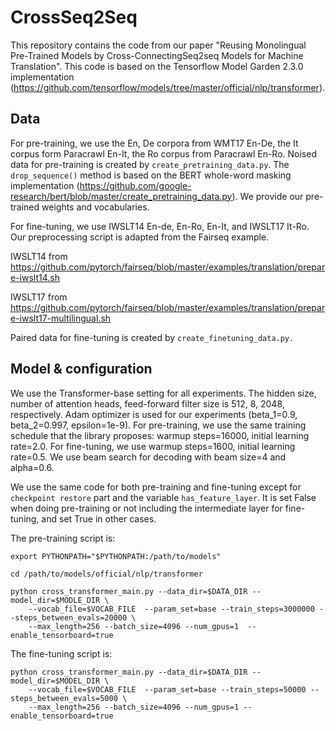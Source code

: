 # CrossSeq2Seq

This repository contains the code from our paper "Reusing Monolingual Pre-Trained Models by Cross-ConnectingSeq2seq Models for Machine Translation".
This code is based on the Tensorflow Model Garden 2.3.0 implementation (https://github.com/tensorflow/models/tree/master/official/nlp/transformer).


## Data

For pre-training, we use the En, De corpora from WMT17 En-De, the It corpus form Paracrawl En-It, the Ro corpus from Paracrawl En-Ro. Noised data for pre-training is created by ```create_pretraining_data.py```. The ```drop_sequence()``` method is based on the BERT whole-word masking implementation (https://github.com/google-research/bert/blob/master/create_pretraining_data.py). We provide our pre-trained weights and vocabularies.

For fine-tuning, we use IWSLT14 En-de, En-Ro, En-It, and IWSLT17 It-Ro. Our preprocessing script is adapted from the Fairseq example.

IWSLT14 from https://github.com/pytorch/fairseq/blob/master/examples/translation/prepare-iwslt14.sh

IWSLT17 from https://github.com/pytorch/fairseq/blob/master/examples/translation/prepare-iwslt17-multilingual.sh

Paired data for fine-tuning is created by ```create_finetuning_data.py.```


## Model & configuration

We use the Transformer-base setting for all experiments. The hidden size, number of attention heads, feed-forward filter size is 512, 8, 2048, respectively.
Adam optimizer is used for our experiments (beta_1=0.9, beta_2=0.997, epsilon=1e-9).
For pre-training, we use the same training schedule that the library proposes: warmup steps=16000, initial learning rate=2.0.
For fine-tuning, we use warmup steps=1600, initial learning rate=0.5.
We use beam search for decoding with beam size=4 and alpha=0.6.

We use the same code for both pre-training and fine-tuning except for ```checkpoint restore``` part and the variable ```has_feature_layer```. It is set False when doing pre-training or not including the intermediate layer for fine-tuning, and set True in other cases.

The pre-training script is:
```
export PYTHONPATH="$PYTHONPATH:/path/to/models"

cd /path/to/models/official/nlp/transformer

python cross_transformer_main.py --data_dir=$DATA_DIR --model_dir=$MODLE_DIR \
    --vocab_file=$VOCAB_FILE  --param_set=base --train_steps=3000000 --steps_between_evals=20000 \
    --max_length=256 --batch_size=4096 --num_gpus=1  --enable_tensorboard=true
```

The fine-tuning script is:

```
python cross_transformer_main.py --data_dir=$DATA_DIR --model_dir=$MODEL_DIR \
    --vocab_file=$VOCAB_FILE  --param_set=base --train_steps=50000 --steps_between_evals=5000 \
    --max_length=256 --batch_size=4096 --num_gpus=1 --enable_tensorboard=true
```

